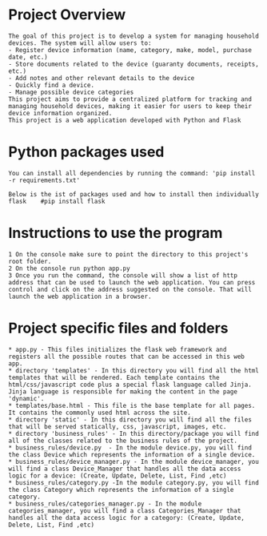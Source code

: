 # Project Overview
    The goal of this project is to develop a system for managing household devices. The system will allow users to:
    - Register device information (name, category, make, model, purchase date, etc.)
    - Store documents related to the device (guaranty documents, receipts, etc.)
    - Add notes and other relevant details to the device
    - Quickly find a device.
    - Manage possible device categories
    This project aims to provide a centralized platform for tracking and managing household devices, making it easier for users to keep their device information organized.
    This project is a web application developed with Python and Flask

# Python packages used
    You can install all dependencies by running the command: 'pip install -r requirements.txt'

    Below is the ist of packages used and how to install then individually
    flask    #pip install flask
    

# Instructions to use the program
    1 On the console make sure to point the directory to this project's root folder. 
    2 On the console run python app.py
    3 Once you run the command, the console will show a list of http address that can be used to launch the web application. You can press control and click on the address suggested on the console. That will launch the web application in a browser.

# Project specific files and folders
    * app.py - This files initializes the flask web framework and registers all the possible routes that can be accessed in this web app.
    * directory 'templates' - In this directory you will find all the html templates that will be rendered. Each template contains the html/css/javascript code plus a special flask language called Jinja. Jinja language is responsible for making the content in the page 'dynamic'.
    * templates/base.html - This file is the base template for all pages. It contains the commonly used html across the site.
    * directory 'static' - In this directory you will find all the files that will be served statically, css, javascript, images, etc. 
    * directory 'business_rules' - In this directory/package you will find all of the classes related to the business rules of the project.
    * business_rules/device.py  - In the module device.py, you will find the class Device which represents the information of a single device. 
    * business_rules/device_manager.py - In the module device_manager, you will find a class Device_Manager that handles all the data access logic for a device: (Create, Update, Delete, List, Find ,etc)
    * business_rules/category.py -In the module category.py, you will find the class Category which represents the information of a single category.
    * business_rules/categories_manager.py - In the module categories_manager, you will find a class Categories_Manager that handles all the data access logic for a category: (Create, Update, Delete, List, Find ,etc)

